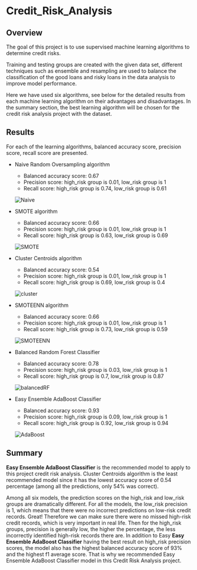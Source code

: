 # Credit_Risk_Analysis

## Overview
The goal of this project is to use supervised machine learning algorithms to determine credit risks. 

Training and testing groups are created with the given data set, different techniques such as ensemble and resampling are used to balance the classification of the good loans and risky loans in the data analysis to improve model performance. 

Here we have used six algorithms, see below for the detailed results from each machine learning algorithm on their advantages and disadvantages. In the summary section, the best learning algorithm will be chosen for the credit risk analysis project with the dataset.

## Results
For each of the learning algorithms, balanced accuracy score, precision score, recall score are presented.

* Naive Random Oversampling algorithm

    - Balanced accuracy score: 0.67
    - Precision score: high_risk group is 0.01, low_risk group is 1
    - Recall score: high_risk group is 0.74, low_risk group is 0.61

    ![Naive](images/Naive.png)

* SMOTE algorithm

    - Balanced accuracy score: 0.66
    - Precision score: high_risk group is 0.01, low_risk group is 1
    - Recall score: high_risk group is 0.63, low_risk group is 0.69

    ![SMOTE](images/SMOTE.png)

* Cluster Centroids algorithm

    - Balanced accuracy score: 0.54
    - Precision score: high_risk group is 0.01, low_risk group is 1
    - Recall score: high_risk group is 0.69, low_risk group is 0.4

    ![cluster](images/cluster.png)

* SMOTEENN algorithm

    - Balanced accuracy score: 0.66
    - Precision score: high_risk group is 0.01, low_risk group is 1
    - Recall score: high_risk group is 0.73, low_risk group is 0.59

    ![SMOTEENN](images/SMOTEENN.png)

* Balanced Random Forest Classifier

    - Balanced accuracy score: 0.78
    - Precision score: high_risk group is 0.03, low_risk group is 1
    - Recall score: high_risk group is 0.7, low_risk group is 0.87

    ![balancedRF](images/balancedRF.png)

* Easy Ensemble AdaBoost Classifier

    - Balanced accuracy score: 0.93
    - Precision score: high_risk group is 0.09, low_risk group is 1
    - Recall score: high_risk group is 0.92, low_risk group is 0.94

    ![AdaBoost](images/AdaBoost.png)

## Summary
**Easy Ensemble AdaBoost Classifier** is the recommended model to apply to this project credit risk analysis. Cluster Centroids algorithm is the least recommended model since it has the lowest accuracy score of 0.54 percentage (among all the predictions, only 54% was correct).

Among all six models, the prediction scores on the high_risk and low_risk groups are dramatically different. For all the models, the low_risk precision is 1, which means that there were no incorrect predictions on low-risk credit records. Great! Therefore we can make sure there were no missed high-risk credit records, which is very important in real life. Then for the high_risk groups, precision is generally low, the higher the percentage, the less incorrectly identified high-risk records there are. In addition to Easy **Easy Ensemble AdaBoost Classifier** having the best result on high_risk precision scores, the model also has the highest balanced accuracy score of 93% and the highest f1 average score. That is why we recommended Easy Ensemble AdaBoost Classifier model in this Credit Risk Analysis project.